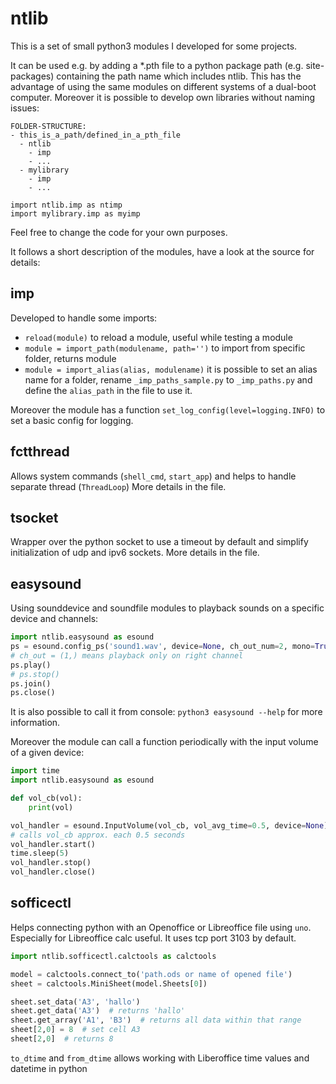 # ntlib

This is a set of small python3 modules I developed for some projects.

It can be used e.g. by adding a \*.pth file to a python package path (e.g. site-packages) containing the path name which includes ntlib. This has the advantage of using the same modules on different systems of a dual-boot computer. Moreover it is possible to develop own libraries without naming issues:
```
FOLDER-STRUCTURE:
- this_is_a_path/defined_in_a_pth_file
  - ntlib
    - imp
    - ...
  - mylibrary
  	- imp
  	- ...

import ntlib.imp as ntimp
import mylibrary.imp as myimp
```

Feel free to change the code for your own purposes.

It follows a short description of the modules, have a look at the source for details:

## imp

Developed to handle some imports:

- `reload(module)` to reload a module, useful while testing a module
- `module = import_path(modulename, path='')` to import from specific folder, returns module
- `module = import_alias(alias, modulename)` it is possible to set an alias name for a folder, rename `_imp_paths_sample.py` to `_imp_paths.py` and define the `alias_path` in the file to use it.

Moreover the module has a function `set_log_config(level=logging.INFO)` to set a basic config for logging.


## fctthread

Allows system commands (`shell_cmd`, `start_app`) and helps to handle separate thread (`ThreadLoop`)
More details in the file.


## tsocket

Wrapper over the python socket to use a timeout by default and simplify initialization of udp and ipv6 sockets.
More details in the file.


## easysound

Using sounddevice and soundfile modules to playback sounds on a specific device and channels:

```py
import ntlib.easysound as esound
ps = esound.config_ps('sound1.wav', device=None, ch_out_num=2, mono=True, ch_out=(1,), vol=0.5)
# ch_out = (1,) means playback only on right channel
ps.play()
# ps.stop()
ps.join()
ps.close()
```

It is also possible to call it from console: `python3 easysound --help` for more information.

Moreover the module can call a function periodically with the input volume of a given device:
```py
import time
import ntlib.easysound as esound

def vol_cb(vol):
	print(vol)

vol_handler = esound.InputVolume(vol_cb, vol_avg_time=0.5, device=None)
# calls vol_cb approx. each 0.5 seconds
vol_handler.start()
time.sleep(5)
vol_handler.stop()
vol_handler.close()
```


## sofficectl

Helps connecting python with an Openoffice or Libreoffice file using `uno`. Especially for Libreoffice calc useful. It uses tcp port 3103 by default.

```py
import ntlib.sofficectl.calctools as calctools

model = calctools.connect_to('path.ods or name of opened file')
sheet = calctools.MiniSheet(model.Sheets[0])

sheet.set_data('A3', 'hallo')
sheet.get_data('A3')  # returns 'hallo'
sheet.get_array('A1', 'B3')  # returns all data within that range
sheet[2,0] = 8  # set cell A3
sheet[2,0]  # returns 8
```

`to_dtime` and `from_dtime` allows working with Liberoffice time values and datetime in python

